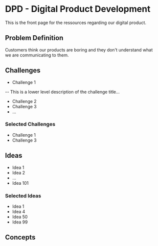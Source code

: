 # DPD - Digital Product Development
This is the front page for the ressources regarding our digital product.

## Problem Definition
Customers think our products are boring and they don't understand what we are communicating to them.

## Challenges
- Challenge 1

-- This is a lower level description of the challenge title...
- Challenge 2
- Challenge 3
- ...
 
### Selected Challenges
- Challenge 1
- Challenge 3

## Ideas
- Idea 1
- Idea 2
- ...
- Idea 101

### Selected Ideas
- Idea 1
- Idea 4
- Idea 50
- Idea 99

## Concepts
